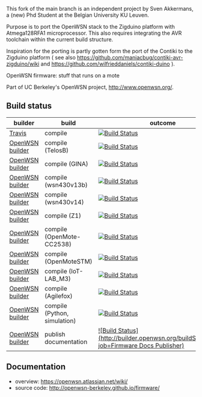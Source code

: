 This fork of the main branch is an independent project by Sven Akkermans, a (new) Phd Student at the Belgian University KU Leuven.

Purpose is to port the OpenWSN stack to the Zigduino platform with Atmega128RFA1 microprocessor. This also requires integrating the AVR toolchain within the current build structure.

Inspiration for the porting is partly gotten form the port of the Contiki to the
Zigduino platform ( see also https://github.com/maniacbug/contiki-avr-zigduino/wiki and
https://github.com/wilfrieddaniels/contiki-duino ).


OpenWSN firmware: stuff that runs on a mote

Part of UC Berkeley's OpenWSN project, http://www.openwsn.org/.

Build status
------------

|              builder                                                           |      build               | outcome
| ------------------------------------------------------------------------------ | ------------------------ | -------
| [Travis](https://travis-ci.org/openwsn-berkeley/openwsn-fw)                    | compile                  | [![Build Status](https://travis-ci.org/openwsn-berkeley/openwsn-fw.png?branch=develop)](https://travis-ci.org/openwsn-berkeley/openwsn-fw)
| [OpenWSN builder](http://builder.openwsn.org/job/Firmware%20TelosB/)           | compile (TelosB)         | [![Build Status](http://builder.openwsn.org/buildStatus/icon?job=Firmware%20TelosB)](http://builder.openwsn.org/job/Firmware%20TelosB/)
| [OpenWSN builder](http://builder.openwsn.org/job/Firmware%20GINA/)             | compile (GINA)           | [![Build Status](http://builder.openwsn.org/buildStatus/icon?job=Firmware%20GINA)](http://builder.openwsn.org/job/Firmware%20GINA/)
| [OpenWSN builder](http://builder.openwsn.org/job/Firmware%20wsn430v13b/)       | compile (wsn430v13b)     | [![Build Status](http://builder.openwsn.org/buildStatus/icon?job=Firmware%20wsn430v13b)](http://builder.openwsn.org/job/Firmware%20wsn430v13b/)
| [OpenWSN builder](http://builder.openwsn.org/job/Firmware%20wsn430v14/)        | compile (wsn430v14)      | [![Build Status](http://builder.openwsn.org/buildStatus/icon?job=Firmware%20wsn430v14)](http://builder.openwsn.org/job/Firmware%20wsn430v14/)
| [OpenWSN builder](http://builder.openwsn.org/job/Firmware%20Z1/)               | compile (Z1)             | [![Build Status](http://builder.openwsn.org/buildStatus/icon?job=Firmware%20Z1)](http://builder.openwsn.org/job/Firmware%20Z1/)
| [OpenWSN builder](http://builder.openwsn.org/job/Firmware%20OpenMote-CC2538/)  | compile (OpenMote-CC2538) | [![Build Status](http://builder.openwsn.org/buildStatus/icon?job=Firmware%20OpenMote-CC2538)](http://builder.openwsn.org/job/Firmware%20OpenMote-CC2538/)
| [OpenWSN builder](http://builder.openwsn.org/job/Firmware%20OpenMoteSTM/)      | compile (OpenMoteSTM)    | [![Build Status](http://builder.openwsn.org/buildStatus/icon?job=Firmware%20OpenMoteSTM)](http://builder.openwsn.org/job/Firmware%20OpenMoteSTM/)
| [OpenWSN builder](http://builder.openwsn.org/job/Firmware%20IoT-LAB_M3/)       | compile (IoT-LAB_M3)     | [![Build Status](http://builder.openwsn.org/buildStatus/icon?job=Firmware%20IoT-LAB_M3)](http://builder.openwsn.org/job/Firmware%20IoT-LAB_M3/)
| [OpenWSN builder](http://builder.openwsn.org/job/Firmware%20Agilefox/)         | compile (Agilefox)     | [![Build Status](http://builder.openwsn.org/buildStatus/icon?job=Firmware%20Agilefox)](http://builder.openwsn.org/job/Firmware%20Agilefox/)
| [OpenWSN builder](http://builder.openwsn.org/job/Firmware%20Python%20(simulation)/) | compile (Python, simulation) | [![Build Status](http://builder.openwsn.org/buildStatus/icon?job=Firmware%20Python%20(simulation))](http://builder.openwsn.org/job/Firmware%20Python%20(simulation)/)
| [OpenWSN builder](http://builder.openwsn.org/job/Firmware%20Docs%20Publisher/) | publish documentation    | [![Build Status](http://builder.openwsn.org/buildStatus/icon?job=Firmware Docs Publisher)](http://builder.openwsn.org/job/Firmware%20Docs%20Publisher/)

Documentation
-------------

- overview: https://openwsn.atlassian.net/wiki/
- source code: http://openwsn-berkeley.github.io/firmware/
